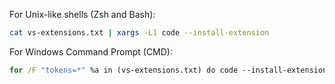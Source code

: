 For Unix-like shells (Zsh and Bash):

```bash
cat vs-extensions.txt | xargs -L1 code --install-extension
```

For Windows Command Prompt (CMD):

```cmd
for /F "tokens=*" %a in (vs-extensions.txt) do code --install-extension %a
```
